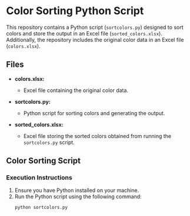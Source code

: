 # Color Sorting Python Script

This repository contains a Python script (`sortcolors.py`) designed to sort colors and store the output in an Excel file (`sorted_colors.xlsx`). Additionally, the repository includes the original color data in an Excel file (`colors.xlsx`).

## Files

- **colors.xlsx:**
  - Excel file containing the original color data.

- **sortcolors.py:**
  - Python script for sorting colors and generating the output.

- **sorted_colors.xlsx:**
  - Excel file storing the sorted colors obtained from running the `sortcolors.py` script.

## Color Sorting Script

### Execution Instructions

1. Ensure you have Python installed on your machine.
2. Run the Python script using the following command:
   ```bash
   python sortcolors.py
